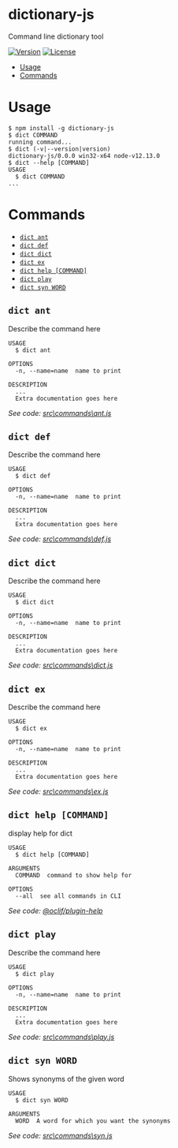 dictionary-js
=============

Command line dictionary tool

[![Version](https://img.shields.io/npm/v/dictionary-js.svg)](https://npmjs.org/package/dictionary-js)
[![License](https://img.shields.io/npm/l/dictionary-js.svg)](https://github.com/AsmaMubeen/dictionary-js/blob/master/package.json)

<!-- toc -->
* [Usage](#usage)
* [Commands](#commands)
<!-- tocstop -->
# Usage
<!-- usage -->
```sh-session
$ npm install -g dictionary-js
$ dict COMMAND
running command...
$ dict (-v|--version|version)
dictionary-js/0.0.0 win32-x64 node-v12.13.0
$ dict --help [COMMAND]
USAGE
  $ dict COMMAND
...
```
<!-- usagestop -->
# Commands
<!-- commands -->
* [`dict ant`](#dict-ant)
* [`dict def`](#dict-def)
* [`dict dict`](#dict-dict)
* [`dict ex`](#dict-ex)
* [`dict help [COMMAND]`](#dict-help-command)
* [`dict play`](#dict-play)
* [`dict syn WORD`](#dict-syn-word)

## `dict ant`

Describe the command here

```
USAGE
  $ dict ant

OPTIONS
  -n, --name=name  name to print

DESCRIPTION
  ...
  Extra documentation goes here
```

_See code: [src\commands\ant.js](https://github.com/AsmaMubeen/dictionary-js/blob/v0.0.0/src\commands\ant.js)_

## `dict def`

Describe the command here

```
USAGE
  $ dict def

OPTIONS
  -n, --name=name  name to print

DESCRIPTION
  ...
  Extra documentation goes here
```

_See code: [src\commands\def.js](https://github.com/AsmaMubeen/dictionary-js/blob/v0.0.0/src\commands\def.js)_

## `dict dict`

Describe the command here

```
USAGE
  $ dict dict

OPTIONS
  -n, --name=name  name to print

DESCRIPTION
  ...
  Extra documentation goes here
```

_See code: [src\commands\dict.js](https://github.com/AsmaMubeen/dictionary-js/blob/v0.0.0/src\commands\dict.js)_

## `dict ex`

Describe the command here

```
USAGE
  $ dict ex

OPTIONS
  -n, --name=name  name to print

DESCRIPTION
  ...
  Extra documentation goes here
```

_See code: [src\commands\ex.js](https://github.com/AsmaMubeen/dictionary-js/blob/v0.0.0/src\commands\ex.js)_

## `dict help [COMMAND]`

display help for dict

```
USAGE
  $ dict help [COMMAND]

ARGUMENTS
  COMMAND  command to show help for

OPTIONS
  --all  see all commands in CLI
```

_See code: [@oclif/plugin-help](https://github.com/oclif/plugin-help/blob/v2.2.1/src\commands\help.ts)_

## `dict play`

Describe the command here

```
USAGE
  $ dict play

OPTIONS
  -n, --name=name  name to print

DESCRIPTION
  ...
  Extra documentation goes here
```

_See code: [src\commands\play.js](https://github.com/AsmaMubeen/dictionary-js/blob/v0.0.0/src\commands\play.js)_

## `dict syn WORD`

Shows synonyms of the given word

```
USAGE
  $ dict syn WORD

ARGUMENTS
  WORD  A word for which you want the synonyms
```

_See code: [src\commands\syn.js](https://github.com/AsmaMubeen/dictionary-js/blob/v0.0.0/src\commands\syn.js)_
<!-- commandsstop -->
